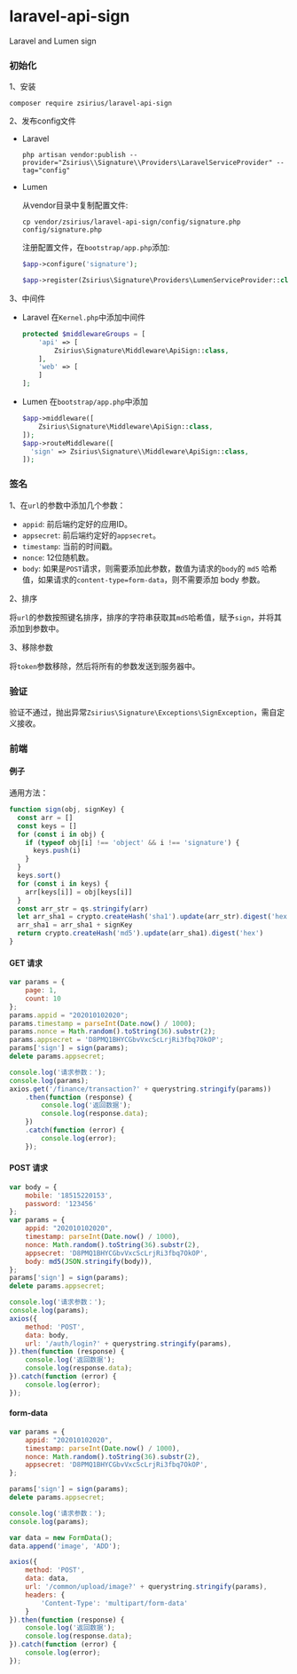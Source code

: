 # laravel-api-sign
Laravel and Lumen sign

### 初始化
1、安装
  ```shell
  composer require zsirius/laravel-api-sign
  ```
2、发布config文件
- Laravel

  ```shell
  php artisan vendor:publish --provider="Zsirius\\Signature\\Providers\LaravelServiceProvider" --tag="config"
  ```
- Lumen

  从vendor目录中复制配置文件:
  ```shell
  cp vendor/zsirius/laravel-api-sign/config/signature.php config/signature.php
  ```
  注册配置文件，在`bootstrap/app.php`添加:
  ```php
  $app->configure('signature');

  $app->register(Zsirius\Signature\Providers\LumenServiceProvider::class);
  ```
3、中间件
- Laravel
  在`Kernel.php`中添加中间件
  ```php
  protected $middlewareGroups = [
      'api' => [
          Zsirius\Signature\Middleware\ApiSign::class,
      ],
      'web' => [
      ]
  ];
  ```
- Lumen
  在`bootstrap/app.php`中添加
  ```php
  $app->middleware([
      Zsirius\Signature\Middleware\ApiSign::class,
  ]);
  $app->routeMiddleware([
    'sign' => Zsirius\Signature\\Middleware\ApiSign::class,
  ]);
  ```


### 签名
1、在`url`的参数中添加几个参数：

- `appid`: 前后端约定好的应用ID。
- `appsecret`: 前后端约定好的`appsecret`。
- `timestamp`: 当前的时间戳。
- `nonce`: 12位随机数。
- `body`: 如果是`POST`请求，则需要添加此参数，数值为请求的`body`的 `md5` 哈希值，如果请求的`content-type=form-data`，则不需要添加 body 参数。

2、排序

将`url`的参数按照键名排序，排序的字符串获取其`md5`哈希值，赋予`sign`，并将其添加到参数中。

3、移除参数

将`token`参数移除，然后将所有的参数发送到服务器中。

### 验证
验证不通过，抛出异常`Zsirius\Signature\Exceptions\SignException`，需自定义接收。


### 前端
#### 例子

通用方法：
```js
function sign(obj, signKey) {
  const arr = []
  const keys = []
  for (const i in obj) {
    if (typeof obj[i] !== 'object' && i !== 'signature') {
      keys.push(i)
    }
  }
  keys.sort()
  for (const i in keys) {
    arr[keys[i]] = obj[keys[i]]
  }
  const arr_str = qs.stringify(arr)
  let arr_sha1 = crypto.createHash('sha1').update(arr_str).digest('hex')
  arr_sha1 = arr_sha1 + signKey
  return crypto.createHash('md5').update(arr_sha1).digest('hex')
}
```

#### GET 请求
```js
var params = {
    page: 1,
    count: 10
};
params.appid = "202010102020";
params.timestamp = parseInt(Date.now() / 1000);
params.nonce = Math.random().toString(36).substr(2);
params.appsecret = 'D8PMQ1BHYCGbvVxcScLrjRi3fbq7OkOP';
params['sign'] = sign(params);
delete params.appsecret;

console.log('请求参数：');
console.log(params);
axios.get('/finance/transaction?' + querystring.stringify(params))
    .then(function (response) {
        console.log('返回数据');
        console.log(response.data);
    })
    .catch(function (error) {
        console.log(error);
    });
```
#### POST 请求
```js
var body = {
    mobile: '18515220153',
    password: '123456'
};
var params = {
    appid: "202010102020",
    timestamp: parseInt(Date.now() / 1000),
    nonce: Math.random().toString(36).substr(2),
    appsecret: 'D8PMQ1BHYCGbvVxcScLrjRi3fbq7OkOP',
    body: md5(JSON.stringify(body)),
};
params['sign'] = sign(params);
delete params.appsecret;

console.log('请求参数：');
console.log(params);
axios({
    method: 'POST',
    data: body,
    url: '/auth/login?' + querystring.stringify(params),
}).then(function (response) {
    console.log('返回数据');
    console.log(response.data);
}).catch(function (error) {
    console.log(error);
});
```
#### form-data
```js
var params = {
    appid: "202010102020",
    timestamp: parseInt(Date.now() / 1000),
    nonce: Math.random().toString(36).substr(2),
    appsecret: 'D8PMQ1BHYCGbvVxcScLrjRi3fbq7OkOP',
};

params['sign'] = sign(params);
delete params.appsecret;

console.log('请求参数：');
console.log(params);

var data = new FormData();
data.append('image', 'ADD');

axios({
    method: 'POST',
    data: data,
    url: '/common/upload/image?' + querystring.stringify(params),
    headers: {
        'Content-Type': 'multipart/form-data'
    }
}).then(function (response) {
    console.log('返回数据');
    console.log(response.data);
}).catch(function (error) {
    console.log(error);
});
```
